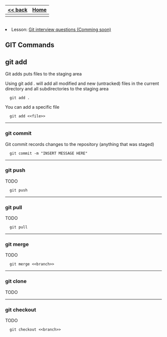 
<style> 
 .markdown-body table {
   margin-bottom: -40px;
 }
 
 .markdown-body tbody {
    border-top: 2px solid #FFFFFF;
    border-bottom: 2px solid #FFFFFF;
    background-color: #FFFFFF;
}
 
.markdown-body td {
    border-right: 1px solid #FFFFFF;
    border-bottom: 1px solid #FFFFFF;
    padding: 5px;
}
</style>

| [<< back](../)                  | [Home](https://daniel-jb.github.io/CoderDojo)      |
| -------------                   | -----:                                             |
|              |       |

<br />
<li>Lesson: <a href="https://daniel-jb.github.io/CoderDojo/Git/Lesson-Git-Interview-Questions/">Git interview questions (Comming soon)</a></li>

## GIT Commands
## git add
Git adds puts files to the staging area

Using git add . will add all modified and new (untracked) files in the current directory and all subdirectories to the staging area
```linux
  git add .
```

You can add a specific file
```linux
  git add <<file>>
```

---------------------------------------------------------------------------
### git commit
Git commit records changes to the repository (anything that was staged)

```linux
  git commit -m "INSERT MESSAGE HERE"
```

---------------------------------------------------------------------------
### git push
TODO

```linux
  git push
```

---------------------------------------------------------------------------
### git pull
TODO

```linux
  git pull
```

---------------------------------------------------------------------------
### git merge
TODO

```linux
  git merge <<branch>>
```

---------------------------------------------------------------------------
### git clone
TODO

---------------------------------------------------------------------------
### git checkout
TODO

```linux
  git checkout <<branch>>
```

